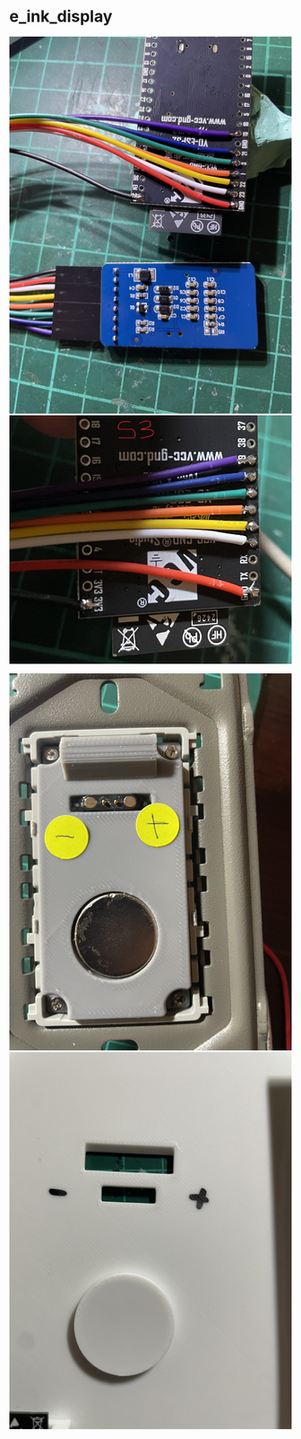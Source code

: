 # e_ink_display

![image](/image/S__38567958_0.jpg)
![image](/image/20250519_19.JPG)

![image](/image/S__38567959_0.jpg)
![image](/image/S__38567960_0.jpg)


